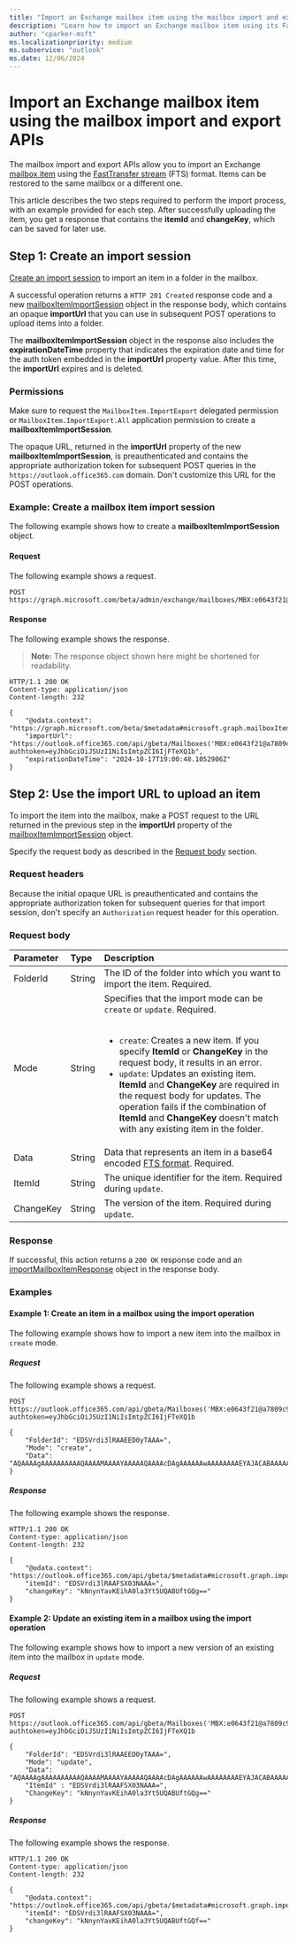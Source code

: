```yaml
---
title: "Import an Exchange mailbox item using the mailbox import and export APIs"
description: "Learn how to import an Exchange mailbox item using its FastTransfer stream format."
author: "cparker-msft"
ms.localizationpriority: medium
ms.subservice: "outlook"
ms.date: 12/06/2024
---
```


# Import an Exchange mailbox item using the mailbox import and export APIs

The mailbox import and export APIs allow you to import an Exchange [mailbox item](/graph/api/resources/mailboxitem) using the [FastTransfer stream](/openspecs/exchange_server_protocols/ms-oxcfxics/a2648823-0a98-43ee-98e8-590e4f7bcbbe) (FTS) format. Items can be restored to the same mailbox or a different one.

This article describes the two steps required to perform the import process, with an example provided for each step. After successfully uploading the item, you get a response that contains the **itemId** and **changeKey**, which can be saved for later use.

## Step 1: Create an import session

[Create an import session](/graph/api/mailbox-createimportsession) to import an item in a folder in the mailbox.

A successful operation returns a `HTTP 201 Created` response code and a new [mailboxItemImportSession](/graph/api/resources/mailboxitemimportsession) object in the response body, which contains an opaque **importUrl** that you can use in subsequent POST operations to upload items into a folder.

The **mailboxItemImportSession** object in the response also includes the **expirationDateTime** property that indicates the expiration date and time for the auth token embedded in the **importUrl** property value. After this time, the **importUrl** expires and is deleted.

### Permissions

Make sure to request the `MailboxItem.ImportExport` delegated permission or `MailboxItem.ImportExport.All` application permission to create a **mailboxItemImportSession**.

The opaque URL, returned in the **importUrl** property of the new **mailboxItemImportSession**, is preauthenticated and contains the appropriate authorization token for subsequent POST queries in the `https://outlook.office365.com` domain. Don't customize this URL for the POST operations.

### Example: Create a mailbox item import session

The following example shows how to create a **mailboxItemImportSession** object.

#### Request

The following example shows a request.

<!-- {
  "blockType": "request",
  "name": "mailboxthis.createimportsession"
  "sampleKeys": ["MBX:e0643f21@a7809c93"]
}
-->
``` http
POST https://graph.microsoft.com/beta/admin/exchange/mailboxes/MBX:e0643f21@a7809c93/createImportSession
```

#### Response

The following example shows the response.
>**Note:** The response object shown here might be shortened for readability.
<!-- {
  "blockType": "response",
  "truncated": true,
  "@odata.type": "microsoft.graph.mailboxItemImportSession"
}
-->
``` http
HTTP/1.1 200 OK
Content-type: application/json
Content-length: 232

{
    "@odata.context": "https://graph.microsoft.com/beta/$metadata#microsoft.graph.mailboxItemImportSession",
    "importUrl": "https://outlook.office365.com/api/gbeta/Mailboxes('MBX:e0643f21@a7809c93')/importItem?authtoken=eyJhbGciOiJSUzI1NiIsImtpZCI6IjFTeXQ1b",
    "expirationDateTime": "2024-10-17T19:00:48.1052906Z"
}
```

## Step 2: Use the import URL to upload an item

To import the item into the mailbox, make a POST request to the URL returned in the previous step in the **importUrl** property of the [mailboxItemImportSession](/graph/api/resources/mailboxitemimportsession) object.

Specify the request body as described in the [Request body](#request-body) section.

### Request headers

Because the initial opaque URL is preauthenticated and contains the appropriate authorization token for subsequent queries for that import session, don't specify an `Authorization` request header for this operation.

### Request body

|Parameter|Type|Description|
|:---|:---|:---|
|FolderId|String|The ID of the folder into which you want to import the item. Required.|
|Mode|String|Specifies that the import mode can be `create` or `update`. Required. <br><br> <ul><li>`create`: Creates a new item. If you specify **ItemId** or **ChangeKey** in the request body, it results in an error.</li><li>`update`: Updates an existing item. **ItemId** and **ChangeKey** are required in the request body for updates. The operation fails if the combination of **ItemId** and **ChangeKey** doesn't match with any existing item in the folder.</li></ul>|
|Data|String|Data that represents an item in a base64 encoded [FTS format](/openspecs/exchange_server_protocols/ms-oxcfxics/ed7d3455-9bdf-40eb-90bd-8dfe6164a250#gt_12daff0e-4241-4498-a93f-212795ab2450). Required.|
|ItemId|String|The unique identifier for the item. Required during `update`.|
|ChangeKey|String|The version of the item. Required during `update`.|

### Response

If successful, this action returns a `200 OK` response code and an [importMailboxItemResponse](/graph/api/resources/importmailboxitemresponse) object in the response body.

### Examples

#### Example 1: Create an item in a mailbox using the import operation

The following example shows how to import a new item into the mailbox in `create` mode.

##### Request

The following example shows a request.

<!-- {
  "blockType": "request",
  "name": "mailboxthis.importItemCreateMode"
  "sampleKeys": ["MBX:e0643f21@a7809c93"]
}
-->

``` http
POST https://outlook.office365.com/api/gbeta/Mailboxes('MBX:e0643f21@a7809c93')/importItem?authtoken=eyJhbGciOiJSUzI1NiIsImtpZCI6IjFTeXQ1b

{
    "FolderId": "EDSVrdi3lRAAEED0yTAAA=",
    "Mode": "create",
    "Data": "AQAAAAgAAAAAAAAAAQAAAAMAAAAYAAAAAQAAAAcDAgAAAAAAwAAAAAAAAEYAJACABAAAAAYAAAAUD9aRhhcCAAAAwHsAAAMAFwABAAAAsIQaABIAAABJAFAATQAuA"
}
```

##### Response

The following example shows the response.

<!-- {
  "blockType": "response",
  "truncated": true,
  "@odata.type": "microsoft.graph.importMailboxItemResponse"
}
-->
``` http
HTTP/1.1 200 OK
Content-type: application/json
Content-length: 232

{
    "@odata.context": "https://outlook.office365.com/api/gbeta/$metadata#microsoft.graph.importMailboxItemResponse",
    "itemId": "EDSVrdi3lRAAFSX03NAAA=",
    "changeKey": "kNnynYavKEihA0la3Yt5UQABUftGQg=="
}
```

#### Example 2: Update an existing item in a mailbox using the import operation

The following example shows how to import a new version of an existing item into the mailbox in `update` mode.

##### Request

The following example shows a request.

<!-- {
  "blockType": "request",
  "name": "mailboxthis.importItemUpdateMode"
  "sampleKeys": ["MBX:e0643f21@a7809c93"]
}
-->
``` http
POST https://outlook.office365.com/api/gbeta/Mailboxes('MBX:e0643f21@a7809c93')/importItem?authtoken=eyJhbGciOiJSUzI1NiIsImtpZCI6IjFTeXQ1b

{
    "FolderId": "EDSVrdi3lRAAEED0yTAAA=",
    "Mode": "update",
    "Data": "AQAAAAgAAAAAAAAAAQAAAAMAAAAYAAAAAQAAAAcDAgAAAAAAwAAAAAAAAEYAJACABAAAAAYAAAAUD9aRhhcCAAAAwHsAAAMAFwABAAAAsIQaABIAAABJAFAATQAuA",
    "ItemId" : "EDSVrdi3lRAAFSX03NAAA=",
    "ChangeKey": "kNnynYavKEihA0la3Yt5UQABUftGQg==" 
}
```

##### Response

The following example shows the response.

<!-- {
  "blockType": "response",
  "truncated": true,
  "@odata.type": "microsoft.graph.importMailboxItemResponse"
}
-->
``` http
HTTP/1.1 200 OK
Content-type: application/json
Content-length: 232

{
    "@odata.context": "https://outlook.office365.com/api/gbeta/$metadata#microsoft.graph.importMailboxItemResponse",
    "itemId": "EDSVrdi3lRAAFSX03NAAA=",
    "changeKey": "kNnynYavKEihA0la3Yt5UQABUftGQf=="
}
```

